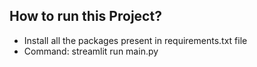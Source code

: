## How to run this Project?
  - Install all the packages present in requirements.txt file
  - Command: streamlit run main.py
